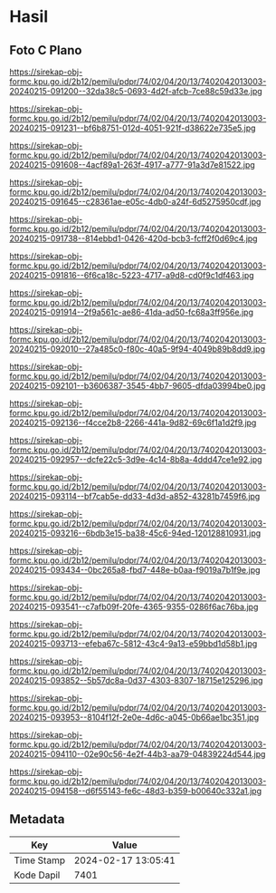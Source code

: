 # Hasil

## Foto C Plano

https://sirekap-obj-formc.kpu.go.id/2b12/pemilu/pdpr/74/02/04/20/13/7402042013003-20240215-091200--32da38c5-0693-4d2f-afcb-7ce88c59d33e.jpg

https://sirekap-obj-formc.kpu.go.id/2b12/pemilu/pdpr/74/02/04/20/13/7402042013003-20240215-091231--bf6b8751-012d-4051-921f-d38622e735e5.jpg

https://sirekap-obj-formc.kpu.go.id/2b12/pemilu/pdpr/74/02/04/20/13/7402042013003-20240215-091608--4acf89a1-263f-4917-a777-91a3d7e81522.jpg

https://sirekap-obj-formc.kpu.go.id/2b12/pemilu/pdpr/74/02/04/20/13/7402042013003-20240215-091645--c28361ae-e05c-4db0-a24f-6d5275950cdf.jpg

https://sirekap-obj-formc.kpu.go.id/2b12/pemilu/pdpr/74/02/04/20/13/7402042013003-20240215-091738--814ebbd1-0426-420d-bcb3-fcff2f0d69c4.jpg

https://sirekap-obj-formc.kpu.go.id/2b12/pemilu/pdpr/74/02/04/20/13/7402042013003-20240215-091816--6f6ca18c-5223-4717-a9d8-cd0f9c1df463.jpg

https://sirekap-obj-formc.kpu.go.id/2b12/pemilu/pdpr/74/02/04/20/13/7402042013003-20240215-091914--2f9a561c-ae86-41da-ad50-fc68a3ff956e.jpg

https://sirekap-obj-formc.kpu.go.id/2b12/pemilu/pdpr/74/02/04/20/13/7402042013003-20240215-092010--27a485c0-f80c-40a5-9f94-4049b89b8dd9.jpg

https://sirekap-obj-formc.kpu.go.id/2b12/pemilu/pdpr/74/02/04/20/13/7402042013003-20240215-092101--b3606387-3545-4bb7-9605-dfda03994be0.jpg

https://sirekap-obj-formc.kpu.go.id/2b12/pemilu/pdpr/74/02/04/20/13/7402042013003-20240215-092136--f4cce2b8-2266-441a-9d82-69c6f1a1d2f9.jpg

https://sirekap-obj-formc.kpu.go.id/2b12/pemilu/pdpr/74/02/04/20/13/7402042013003-20240215-092957--dcfe22c5-3d9e-4c14-8b8a-4ddd47ce1e92.jpg

https://sirekap-obj-formc.kpu.go.id/2b12/pemilu/pdpr/74/02/04/20/13/7402042013003-20240215-093114--bf7cab5e-dd33-4d3d-a852-43281b7459f6.jpg

https://sirekap-obj-formc.kpu.go.id/2b12/pemilu/pdpr/74/02/04/20/13/7402042013003-20240215-093216--6bdb3e15-ba38-45c6-94ed-120128810931.jpg

https://sirekap-obj-formc.kpu.go.id/2b12/pemilu/pdpr/74/02/04/20/13/7402042013003-20240215-093434--0bc265a8-fbd7-448e-b0aa-f9019a7b1f9e.jpg

https://sirekap-obj-formc.kpu.go.id/2b12/pemilu/pdpr/74/02/04/20/13/7402042013003-20240215-093541--c7afb09f-20fe-4365-9355-0286f6ac76ba.jpg

https://sirekap-obj-formc.kpu.go.id/2b12/pemilu/pdpr/74/02/04/20/13/7402042013003-20240215-093713--efeba67c-5812-43c4-9a13-e59bbd1d58b1.jpg

https://sirekap-obj-formc.kpu.go.id/2b12/pemilu/pdpr/74/02/04/20/13/7402042013003-20240215-093852--5b57dc8a-0d37-4303-8307-18715e125296.jpg

https://sirekap-obj-formc.kpu.go.id/2b12/pemilu/pdpr/74/02/04/20/13/7402042013003-20240215-093953--8104f12f-2e0e-4d6c-a045-0b66ae1bc351.jpg

https://sirekap-obj-formc.kpu.go.id/2b12/pemilu/pdpr/74/02/04/20/13/7402042013003-20240215-094110--02e90c56-4e2f-44b3-aa79-04839224d544.jpg

https://sirekap-obj-formc.kpu.go.id/2b12/pemilu/pdpr/74/02/04/20/13/7402042013003-20240215-094158--d6f55143-fe6c-48d3-b359-b00640c332a1.jpg


## Metadata

| Key        | Value               |
| ---------- | ------------------- |
| Time Stamp | 2024-02-17 13:05:41 |
| Kode Dapil | 7401                |



